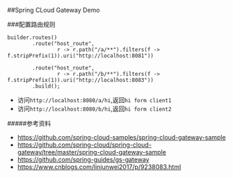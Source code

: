 ##Spring CLoud Gateway Demo

###配置路由规则
```
builder.routes()
        .route("host_route",
                r -> r.path("/a/**").filters(f -> f.stripPrefix(1)).uri("http://localhost:8081"))

        .route("host_route",
                r -> r.path("/b/**").filters(f -> f.stripPrefix(1)).uri("http://localhost:8083"))
        .build();      
```
* 访问`http://localhost:8080/a/hi`,返回`hi form client1`
* 访问`http://localhost:8080/b/hi`,返回`hi form client2`


#####参考资料
* https://github.com/spring-cloud-samples/spring-cloud-gateway-sample
* https://github.com/spring-cloud/spring-cloud-gateway/tree/master/spring-cloud-gateway-sample
* https://github.com/spring-guides/gs-gateway
* https://www.cnblogs.com/linjunwei2017/p/9238083.html